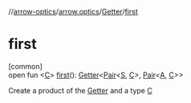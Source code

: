 //[arrow-optics](../../../index.md)/[arrow.optics](../index.md)/[Getter](index.md)/[first](first.md)

# first

[common]\
open fun &lt;[C](first.md)&gt; [first](first.md)(): [Getter](index.md)&lt;[Pair](https://kotlinlang.org/api/latest/jvm/stdlib/kotlin/-pair/index.html)&lt;[S](index.md), [C](first.md)&gt;, [Pair](https://kotlinlang.org/api/latest/jvm/stdlib/kotlin/-pair/index.html)&lt;[A](index.md), [C](first.md)&gt;&gt;

Create a product of the [Getter](index.md) and a type [C](first.md)
